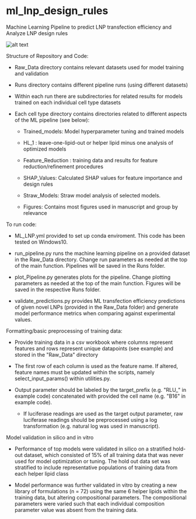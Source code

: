 # ml_lnp_design_rules
Machine Learning Pipeline to predict LNP transfection efficiency and Analyze LNP design rules

![alt text](https://github.com/MaoResearchGroup/ml_lnp_design_rules/main/ML_LNP_TOC_Graphic_Cells.png?raw=true)

Structure of Repository and Code:

* Raw_Data directory contains relevant datasets used for model training and validation
  
* Runs directory contains different pipeline runs (using different datasets)
  
* Within each run there are subdirectories for related results for models trained on each individual cell type datasets
  
* Each cell type directory contains directories related to different aspects of the ML pipeline (see below):

  * Trained_models: Model hyperparameter tuning and trained models
  
  * HL_1 : leave-one-lipid-out or helper lipid minus one analysis of optimized models
  
  * Feature_Reduction : training data and results for feature reduction/refinement procedures
  
  * SHAP_Values: Calculated SHAP values for feature importance and design rules

  * Straw_Models: Straw model analysis of selected models.
        
  * Figures: Contains most figures used in manuscript and group by relevance
      
      

To run code:

  * ML_LNP.yml provided to set up conda enviroment. This code has been tested on Windows10.
  
  * run_pipeline.py runs the machine learning pipeline on a provided dataset in the Raw_Data directory. Change run parameters as needed at the top of the main function. Pipelines will be saved in the Runs folder.
  
  * plot_Pipeline.py generates plots for the pipeline. Change plotting parameters as needed at the top of the main function. Figures will be saved in the respective Runs folder.
  
  * validate_predictions.py provides ML transfection efficiency predictions of given novel LNPs (provided in the Raw_Data folder) and generate model performance metrics when comparing against experimental values.


Formatting/basic preprocessing of training data:

  * Provide training data in a csv workbook where columns represent features and rows represent unique datapoints (see example) and stored in the "Raw_Data" directory

  * The first row of each column is used as the feature name. If altered, feature names must be updated within the scripts, namely select_input_params() within utilities.py.

  * Output parameter should be labeled by the target_prefix (e.g. "RLU_" in example code) concatenated with provided the cell name (e.g. "B16" in example code).
    * If luciferase readings are used as the target output parameter, raw luciferase readings should be preprocessed using a log transformation (e.g. natural log was used in manuscript).


Model validation in silico and in vitro
  * Performance of top models were validated in silico on a stratified hold-out dataset, which consisted of 15% of all training data that was never used for model optimization or tuning. The hold out data set was stratified to include representative populations of training data from each helper lipid class

  * Model performance was further validated in vitro by creating a new library of formulations (n = 72) using the same 6 helper lipids within the training data, but altering compositional parameters. The compositional parameters were varied such that each individual composition parameter value was absent from the training data. 